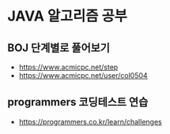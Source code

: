 # JAVA 알고리즘 공부



## BOJ 단계별로 풀어보기

* https://www.acmicpc.net/step
* https://www.acmicpc.net/user/col0504

## programmers 코딩테스트 연습

* https://programmers.co.kr/learn/challenges

